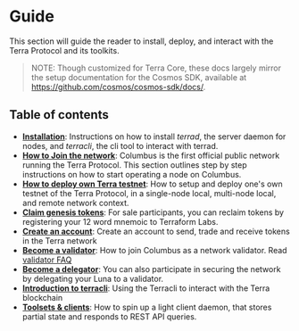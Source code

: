 # Guide

This section will guide the reader to install, deploy, and interact with the Terra Protocol and its toolkits. 

> NOTE: Though customized for Terra Core, these docs largely mirror the setup documentation for the Cosmos SDK, available at https://github.com/cosmos/cosmos-sdk/docs/. 

## Table of contents

-  **[Installation](./installation.md)**: Instructions on how to install _terrad_, the server daemon for nodes, and _terracli_, the cli tool to interact with terrad. 
-  **[How to Join the network](./join-network.md)**: Columbus is the first official public network running the Terra Protocol. This section outlines step by step instructions on how to start operating a node on Columbus. 
-  **[How to deploy own Terra testnet](./deploy-testnet.md)**: How to setup and deploy one's own testnet of the Terra Protocol, in a single-node local, multi-node local, and remote network context. 
-  **[Claim genesis tokens](./users.md#Redeem-Luna-from-the-sale)**: For sale participants, you can reclaim tokens by registering your 12 word mnemoic to Terraform Labs. 
-  **[Create an account](./users.md#Creating-an-account)**: Create an account to send, trade and receive tokens in the Terra network 
-  **[Become a validator](./validators.md)**: How to join Columbus as a network validator. Read [validator FAQ](../concepts/validator/overview.md)
-  **[Become a delegator](./terracli.md#Bond-tokens)**: You can also participate in securing the network by delegating your Luna to a validator. 
-  **[Introduction to terracli](./terracli.md)**: Using the Terracli to interact with the Terra blockchain
-  **[Toolsets & clients](./light-client.md)**: How to spin up a light client daemon, that stores partial state and responds to REST API queries.

